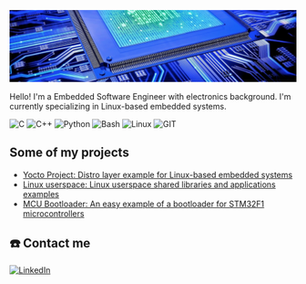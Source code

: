 ![Header](./github-image.jpeg)

Hello! I'm a Embedded Software Engineer with electronics background. I'm currently specializing in Linux-based embedded systems.

![C](https://img.shields.io/badge/C-00599C?style=for-the-badge&logo=c&logoColor=white) ![C++](https://img.shields.io/badge/c++-%2300599C.svg?style=for-the-badge&logo=c%2B%2B&logoColor=white) ![Python](https://img.shields.io/badge/python-3670A0?style=for-the-badge&logo=python&logoColor=ffdd54) ![Bash](https://img.shields.io/badge/GNU%20Bash-4EAA25?style=for-the-badge&logo=GNU%20Bash&logoColor=white) ![Linux](https://img.shields.io/badge/Linux-FCC624?style=for-the-badge&logo=linux&logoColor=black) ![GIT](https://img.shields.io/badge/GIT-E44C30?style=for-the-badge&logo=git&logoColor=white)

## Some of my projects

- [Yocto Project: Distro layer example for Linux-based embedded systems](https://github.com/bloppan/meta-app)
- [Linux userspace: Linux userspace shared libraries and applications examples](https://github.com/bloppan/linux_userspace)
- [MCU Bootloader: An easy example of a bootloader for STM32F1 microcontrollers](https://github.com/bloppan/uc_bootloader)

## :phone: Contact me
[![LinkedIn](https://img.shields.io/badge/linkedin-%230077B5.svg?style=for-the-badge&logo=linkedin&logoColor=white)](https://www.linkedin.com/in/bloppan) 


